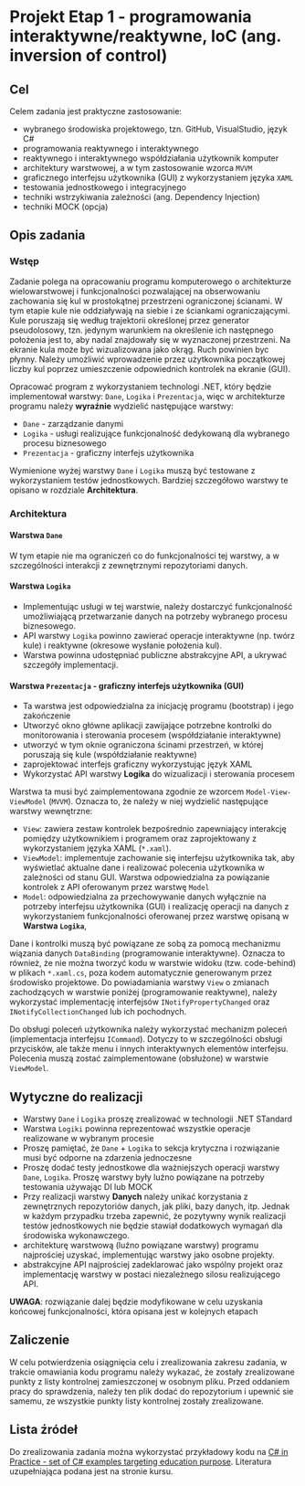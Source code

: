 # Projekt Etap 1 - programowania interaktywne/reaktywne, IoC (ang. inversion of control)

## Cel

Celem zadania jest praktyczne zastosowanie:

- wybranego środowiska projektowego, tzn. GitHub, VisualStudio, język C#
- programowania reaktywnego i interaktywnego
- reaktywnego i interaktywnego współdziałania użytkownik komputer
- architektury warstwowej, a w tym zastosowanie wzorca `MVVM`
- graficznego interfejsu użytkownika (GUI) z wykorzystaniem języka `XAML`
- testowania jednostkowego i integracyjnego
- techniki wstrzykiwania zależności (ang. Dependency Injection)
- techniki MOCK (opcja)

## Opis zadania

### Wstęp

Zadanie polega na opracowaniu programu komputerowego o architekturze wielowarstwowej i funkcjonalności pozwalającej na obserwowaniu zachowania się kul w prostokątnej przestrzeni  ograniczonej ścianami. W tym etapie kule nie oddziaływają na siebie i ze ściankami ograniczającymi. Kule poruszają się według trajektorii określonej przez generator pseudolosowy, tzn. jedynym warunkiem na określenie ich następnego położenia jest to, aby nadal znajdowały się w wyznaczonej przestrzeni. Na ekranie kula może być wizualizowana jako okrąg. Ruch powinien byc płynny. Należy umożliwić wprowadzenie przez użytkownika początkowej liczby kul poprzez umieszczenie odpowiednich kontrolek na ekranie (GUI).

Opracować program z wykorzystaniem technologi .NET, który będzie implementował warstwy: `Dane`, `Logika` i `Prezentacja`, więc w architekturze programu należy **wyraźnie** wydzielić następujące warstwy:

- `Dane` - zarządzanie danymi
- `Logika` - usługi realizujące funkcjonalność dedykowaną dla wybranego procesu biznesowego
- `Prezentacja` - graficzny interfejs użytkownika

Wymienione wyżej warstwy `Dane` i `Logika` muszą być testowane z wykorzystaniem testów jednostkowych. Bardziej szczegółowo warstwy te opisano w rozdziale **Architektura**.

### Architektura

#### Warstwa `Dane`

W tym etapie nie ma ograniczeń co do funkcjonalności tej warstwy, a w szczególności interakcji z zewnętrznymi repozytoriami danych.

#### Warstwa `Logika`

- Implementując usługi w tej warstwie, należy dostarczyć funkcjonalność umożliwiającą przetwarzanie danych na potrzeby wybranego procesu biznesowego.
- API warstwy `Logika` powinno zawierać operacje interaktywne (np. twórz kule) i reaktywne (okresowe wysłanie położenia kul).
- Warstwa powinna udostępniać publiczne abstrakcyjne API, a ukrywać szczegóły implementacji.

#### Warstwa `Prezentacja` - graficzny interfejs użytkownika (GUI)

- Ta warstwa jest odpowiedzialna za inicjację programu (bootstrap) i jego zakończenie
- Utworzyć okno główne aplikacji zawijające potrzebne kontrolki do monitorowania i sterowania procesem (współdziałanie interaktywne)
- utworzyć w tym oknie ograniczona ścinami przestrzeń, w której poruszają się kule (współdziałanie reaktywne)
- zaprojektować interfejs graficzny wykorzystując język XAML
- Wykorzystać API warstwy **Logika** do wizualizacji i sterowania procesem

Warstwa ta musi być zaimplementowana zgodnie ze wzorcem `Model-View-ViewModel` (`MVVM`). Oznacza to, że należy w niej wydzielić następujące warstwy wewnętrzne:

- `View`: zawiera zestaw kontrolek bezpośrednio zapewniający interakcję pomiędzy użytkownikiem i programem oraz zaprojektowany z wykorzystaniem języka XAML (`*.xaml`).
- `ViewModel`: implementuje zachowanie się interfejsu użytkownika tak, aby wyświetlać aktualne dane i realizować polecenia użytkownika w zależności od stanu GUI. Warstwa odpowiedzialna za powiązanie kontrolek z API oferowanym przez warstwę `Model`
- `Model`: odpowiedzialna za przechowywanie danych wyłącznie na potrzeby interfejsu użytkownika (GUI) i realizację operacji na danych z wykorzystaniem funkcjonalności oferowanej przez warstwę opisaną w **Warstwa `Logika`**,

Dane i kontrolki muszą być powiązane ze sobą za pomocą mechanizmu wiązania danych `DataBinding` (programowanie interaktywne). Oznacza to również, że nie można tworzyć kodu w warstwie widoku (tzw. code-behind) w plikach `*.xaml.cs`, poza kodem automatycznie generowanym przez środowisko projektowe. Do powiadamiania warstwy `View` o zmianach zachodzących w warstwie poniżej (programowanie reaktywne), należy wykorzystać implementację interfejsów `INotifyPropertyChanged` oraz `INotifyCollectionChanged` lub ich pochodnych.

Do obsługi poleceń użytkownika należy wykorzystać mechanizm poleceń (implementacja interfejsu `ICommand`). Dotyczy to w szczególności obsługi przycisków, ale także menu i innych interaktywnych elementów interfejsu. Polecenia muszą zostać zaimplementowane (obsłużone) w warstwie `ViewModel`.

## Wytyczne do realizacji

- Warstwy `Dane` i `Logika` proszę zrealizować w technologii .NET STandard
- Warstwa `Logiki` powinna reprezentować wszystkie operacje realizowane w wybranym procesie
- Proszę pamiętać, że `Dane` + `Logika` to sekcja krytyczna i rozwiązanie musi być odporne na zdarzenia jednoczesne
- Proszę dodać testy jednostkowe dla ważniejszych operacji warstwy `Dane`, `Logika`. Proszę warstwy były luźno powiązane na potrzeby testowania używając DI lub MOCK
- Przy realizacji warstwy **Danych** należy unikać korzystania z zewnętrznych repozytoriów danych, jak pliki, bazy danych, itp. Jednak w każdym przypadku trzeba zapewnić, że pozytywny wynik realizacji testów jednostkowych nie będzie stawiał dodatkowych wymagań dla środowiska wykonawczego.
- architekturę warstwową (luźno powiązane warstwy) programu najprościej uzyskać, implementując warstwy jako osobne projekty.
- abstrakcyjne API najprościej zadeklarować jako wspólny projekt oraz implementację warstwy w postaci niezależnego silosu realizującego API.

**UWAGA**: rozwiązanie dalej będzie modyfikowane w celu uzyskania końcowej funkcjonalności, która opisana jest w kolejnych etapach

## Zaliczenie

 W celu potwierdzenia osiągnięcia celu i zrealizowania zakresu zadania, w trakcie omawiania kodu programu należy wykazać, że zostały zrealizowane punkty z listy kontrolnej zamieszczonej w osobnym pliku. Przed oddaniem pracy do sprawdzenia, należy ten plik dodać do repozytorium i upewnić sie samemu, ze wszystkie punkty listy kontrolnej zostały zrealizowane.

## Lista źródeł

Do zrealizowania zadania można wykorzystać przykładowy kodu na [C# in Practice - set of C# examples targeting education purpose](https://github.com/mpostol/TP). Literatura uzupełniająca podana jest na stronie kursu.
